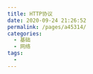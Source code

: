 ```yaml
---
title: HTTP协议
date: 2020-09-24 21:26:52
permalink: /pages/a45314/
categories: 
  - 基础
  - 网络
tags: 
  - 
---
```

